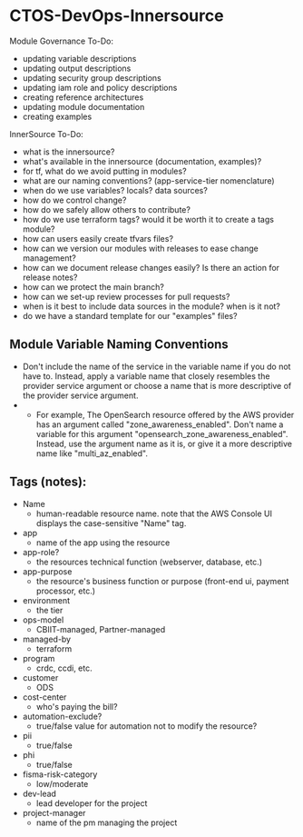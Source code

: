 # CTOS-DevOps-Innersource


Module Governance To-Do:
- updating variable descriptions
- updating output descriptions
- updating security group descriptions
- updating iam role and policy descriptions
- creating reference architectures
- updating module documentation
- creating examples

InnerSource To-Do:
- what is the innersource?
- what's available in the innersource (documentation, examples)?
- for tf, what do we avoid putting in modules?
- what are our naming conventions? (app-service-tier nomenclature)
- when do we use variables? locals? data sources?
- how do we control change? 
- how do we safely allow others to contribute?
- how do we use terraform tags? would it be worth it to create a tags module?
- how can users easily create tfvars files?
- how can we version our modules with releases to ease change management?
- how can we document release changes easily? Is there an action for release notes?
- how can we protect the main branch?
- how can we set-up review processes for pull requests?
- when is it best to include data sources in the module? when is it not?
- do we have a standard template for our "examples" files?


## Module Variable Naming Conventions

- Don't include the name of the service in the variable name if you do not have to. Instead, apply a variable name that closely resembles the provider service argument or choose a name that is more descriptive of the provider service argument. 
- - For example, The OpenSearch resource offered by the AWS provider has an argument called "zone_awareness_enabled". Don't name a variable for this argument "opensearch_zone_awareness_enabled". Instead, use the argument name as it is, or give it a more descriptive name like "multi_az_enabled".

## Tags (notes):
- Name
  - human-readable resource name. note that the AWS Console UI displays the case-sensitive "Name" tag.
- app
  - name of the app using the resource
- app-role?
  - the resources technical function (webserver, database, etc.)
- app-purpose
  - the resource's business function or purpose (front-end ui, payment processor, etc.)
- environment
  - the tier
- ops-model
  - CBIIT-managed, Partner-managed
- managed-by
  - terraform
- program
  - crdc, ccdi, etc.
- customer
  - ODS
- cost-center
  - who's paying the bill?
- automation-exclude?
  - true/false value for automation not to modify the resource?
- pii
  - true/false
- phi 
  - true/false
- fisma-risk-category
  - low/moderate
- dev-lead
  - lead developer for the project
- project-manager
  - name of the pm managing the project


